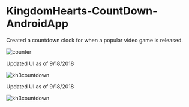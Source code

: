 # KingdomHearts-CountDown-AndroidApp
Created a countdown clock for when a popular video game is released. 


![counter](https://user-images.githubusercontent.com/25066859/45400222-4bfb5400-b619-11e8-95be-aadaab2c190a.JPG)


Updated UI as of 9/18/2018



![kh3countdown](https://user-images.githubusercontent.com/25066859/45711261-011c9780-bb57-11e8-8dc3-625a9f98ded8.gif)


Updated UI as of 9/18/2018




![kh3countdown](https://user-images.githubusercontent.com/25066859/45711261-011c9780-bb57-11e8-8dc3-625a9f98ded8.gif)